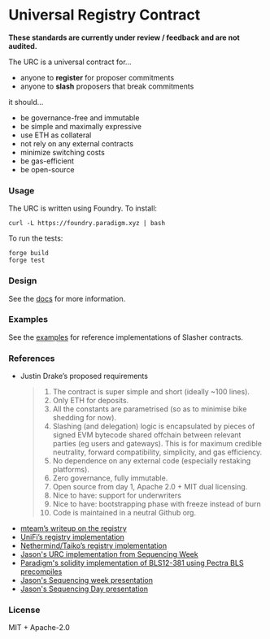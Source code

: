 # Universal Registry Contract

**These standards are currently under review / feedback and are not audited.**

The URC is a universal contract for… 
- anyone to **register** for proposer commitments
- anyone to **slash** proposers that break commitments

it should…
- be governance-free and immutable
- be simple and maximally expressive
- use ETH as collateral
- not rely on any external contracts
- minimize switching costs
- be gas-efficient
- be open-source


### Usage
The URC is written using Foundry. To install:
```
curl -L https://foundry.paradigm.xyz | bash
```

To run the tests:
```
forge build
forge test
```

### Design
See the [docs](./docs/overview.md) for more information.

### Examples
See the [examples](./example/README.md) for reference implementations of Slasher contracts.

### References
- Justin Drake’s proposed requirements
    > 1. The contract is super simple and short (ideally ~100 lines).
    > 2. Only ETH for deposits.
    > 3. All the constants are parametrised (so as to minimise bike shedding for now).
    > 4. Slashing (and delegation) logic is encapsulated by pieces of signed EVM bytecode shared offchain between relevant parties (eg users and gateways). This is for maximum credible neutrality, forward compatibility, simplicity, and gas efficiency.
    > 5. No dependence on any external code (especially restaking platforms).
    > 6. Zero governance, fully immutable.
    > 7. Open source from day 1, Apache 2.0 + MIT dual licensing.
    > 8. Nice to have: support for underwriters
    > 9. Nice to have: bootstrapping phase with freeze instead of burn
    > 10. Code is maintained in a neutral Github org.
- [mteam’s writeup on the registry](https://hackmd.io/@mteam/unfiedpreconfregistry)
- [UniFi’s registry implementation](https://github.com/PufferFinance/UniFi/blob/main/l1-contracts/src/UniFiAVSManager.sol)
- [Nethermind/Taiko’s registry implementation](https://github.com/NethermindEth/taiko-Preconf-AVS/)
- [Jason's URC implementation from Sequencing Week](https://github.com/PufferFinance/preconfs)
- [Paradigm's solidity implementation of BLS12-381 using Pectra BLS precompiles](https://github.com/paradigmxyz/forge-alphanet/blob/main/src/sign/BLS.sol)
- [Jason's Sequencing week presentation](https://docs.google.com/presentation/d/1-iuKIMwV9lxw4BBdhHL3_hWDysTWOWS-lWPpCmDvl6g/edit#slide=id.g3131bf307dc_0_67)
- [Jason's Sequencing Day presentation](https://docs.google.com/presentation/d/1aR1iY4bcRc3RApAt2xx1gV7DEqcEQZZd0rgMo3ozXC0/edit#slide=id.p)

### License
MIT + Apache-2.0


